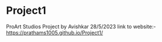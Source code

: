 # Project1
ProArt Studios Project by Avishkar 28/5/2023
link to website:- https://prathams1005.github.io/Project1/
